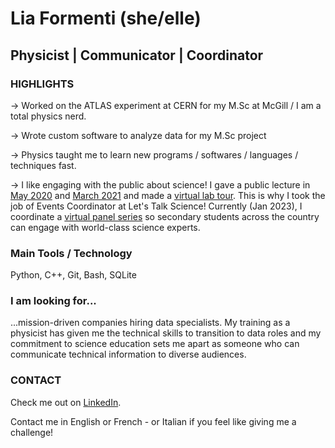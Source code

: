 # Lia Formenti (she/elle)

## Physicist | Communicator | Coordinator

### HIGHLIGHTS
-> Worked on the ATLAS experiment at CERN for my M.Sc at McGill / I am a total physics nerd.

-> Wrote custom software to analyze data for my M.Sc project

-> Physics taught me to learn new programs / softwares / languages / techniques fast.

-> I like engaging with the public about science! I gave a public lecture in [May 2020](https://www.facebook.com/physicsmatters/videos/242040183882347/) and [March 2021](https://www.mcgill.ca/science/channels/event/bicentennial-stars-take-it-limit-mammoth-machines-and-tiniest-particles-327730) and made a [virtual lab tour](https://www.youtube.com/watch?v=xjiKFaXYEOY&list=PLjGJ3WJ8V2n8YiCL02Kt4Wn5_o52XmjtC&ab_channel=LiaFormenti). This is why I took the job of Events Coordinator at Let's Talk Science! Currently (Jan 2023), I coordinate a [virtual panel series](https://letstalkscience.ca/events/symposiums) so secondary students across the country can engage with world-class science experts. 

### Main Tools / Technology
Python, C++, Git, Bash, SQLite

### I am looking for...

...mission-driven companies hiring data specialists. My training as a physicist has given me the technical skills to transition to data roles and my commitment to science education sets me apart as someone who can communicate technical information to diverse audiences.

### CONTACT
Check me out on [LinkedIn](https://www.linkedin.com/in/lia-formenti-317919105/).

Contact me in English or French - or Italian if you feel like giving me a challenge!

<!---
liaformenti/liaformenti is a ✨ special ✨ repository because its `README.md` (this file) appears on your GitHub profile.
You can click the Preview link to take a look at your changes.
--->
